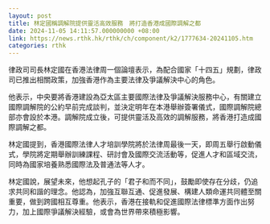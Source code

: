 ```yaml
---
layout: post
title: 林定國稱調解院提供靈活高效服務　將打造香港成國際調解之都
date: 2024-11-05 14:11:57.000000000 +08:00
link: https://news.rthk.hk/rthk/ch/component/k2/1777634-20241105.htm
categories: rthk
---
```


律政司司長林定國在香港法律周一個論壇表示，為配合國家「十四五」規劃，律政司已推出相關政策，加強香港作為主要法律及爭議解決中心的角色。

他表示，中央要將香港建設為亞太區主要國際法律及爭議解決服務中心，有關建立國際調解院的公約早前完成談判，並決定明年在本港舉辦簽署儀式，國際調解院總部亦會設於本港。調解院成立後，可提供靈活及高效的調解服務，將香港打造成國際調解之都。

林定國提到，香港國際法律人才培訓學院將於法律周最後一天，即周五舉行啟動儀式，學院將定期舉辦訓練課程、研討會及國際交流活動等，促進人才和區域交流，同時為國家培養熟悉國際法及普通法等人才。

林定國說，展望未來，他想起孔子的「君子和而不同」，鼓勵即使存在分歧，仍追求共同和諧的理念。他認為，加強互聯互通、促進發展、構建人類命運共同體至關重要，做到跨國相互尊重。他表示，香港在接軌和促進國際法律標準方面作出努力，加上國際爭議解決經驗，或會為世界帶來積極影響。
